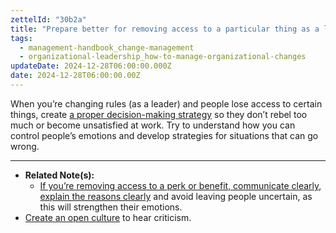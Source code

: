 ```yaml
---
zettelId: "30b2a"
title: "Prepare better for removing access to a particular thing as a leader"
tags:
  - management-handbook_change-management
  - organizational-leadership_how-to-manage-organizational-changes
updateDate: 2024-12-28T06:00:00.000Z
date: 2024-12-28T06:00:00.00Z
---
```


When you’re changing rules (as a leader) and people lose access to certain things, create [a proper decision-making strategy](/notes/3a/) so they don’t rebel too much or become unsatisfied at work. Try to understand how you can control people’s emotions and develop strategies for situations that can go wrong.

---

- **Related Note(s):**
  - [If you’re removing access to a perk or benefit, communicate clearly](/notes/32b/), [explain the reasons clearly](/notes/20c/) and avoid leaving people uncertain, as this will strengthen their emotions.
- [Create an open culture](/notes/54/) to hear criticism.
